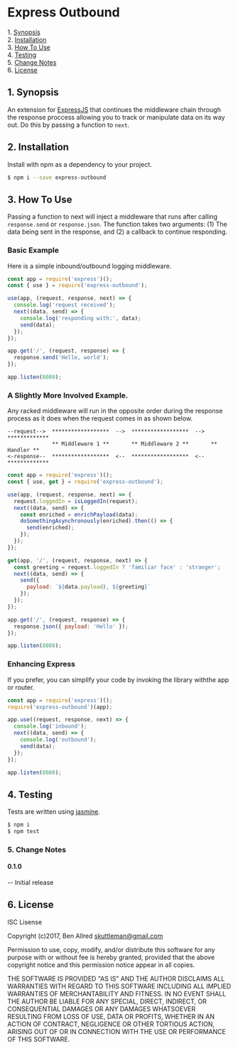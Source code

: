 # Express Outbound

1\. [Synopsis](#synopsis)  
2\. [Installation](#installation)  
3\. [How To Use](#usage)  
4\. [Testing](#testing)  
5\. [Change Notes](#change-notes)  
6\. [License](#license)  

<a name="synopsis"></a>

## 1\. Synopsis

An extension for [ExpressJS](http://expressjs.com/) that continues the middleware chain through the response proccess allowing you to track or manipulate data on its way out. Do this by passing a function to `next`.

<a name="installation"></a>

## 2\. Installation

Install with npm as a dependency to your project.

```bash
$ npm i --save express-outbound
```

<a name="usage"></a>

## 3\. How To Use

Passing a function to next will inject a middleware that runs after calling `response.send` or `response.json`. The function takes two arguments: (1) The data being sent in the response, and (2) a callback to continue responding.

### Basic Example

Here is a simple inbound/outbound logging middleware.

```js
const app = require('express')();
const { use } = require('express-outbound');

use(app, (request, response, next) => {
  console.log('request received');
  next((data, send) => {
    console.log('responding with:', data);
    send(data);
  });
});

app.get('/', (request, response) => {
  response.send('Hello, world');
});

app.listen(8080);
```

### A Slightly More Involved Example.

Any racked middleware will run in the opposite order during the response process as it does when the request comes in as shown below.

```
--request-->  ******************  -->  ******************  -->  *************
              ** Middleware 1 **       ** Middleware 2 **       ** Handler **
<-response--  ******************  <--  ******************  <--  *************
```

```js
const app = require('express')();
const { use, get } = require('express-outbound');

use(app, (request, response, next) => {
  request.loggedIn = isLoggedIn(request);
  next((data, send) => {
    const enriched = enrichPayload(data);
    doSomethingAsynchronously(enriched).then(() => {
      send(enriched);
    });
  });
});

get(app, '/', (request, response, next) => {
  const greeting = request.loggedIn ? 'familiar face' : 'stranger';
  next((data, send) => {
    send({
      payload: `${data.payload}, ${greeting}`
    });
  });
});

app.get('/', (request, response) => {
  response.json({ payload: 'Hello' });
});

app.listen(8080);
```

### Enhancing Express

If you prefer, you can simplify your code by invoking the library withthe app or router.

```js
const app = require('express')();
require('express-outbound')(app);

app.use((request, response, next) => {
  console.log('inbound');
  next((data, send) => {
    console.log('outbound');
    send(data);
  });
});

app.listen(8080);
```

<a name="testing"></a>

## 4\. Testing

Tests are written using [jasmine](https://jasmine.github.io/).

```bash
$ npm i
$ npm test
```

<a name="change-notes"></a>

### 5\. Change Notes

#### 0.1.0
  -- Initial release

<a name="license"></a>

## 6\. License

ISC Lisense

Copyright (c)2017, Ben Allred <skuttleman@gmail.com>

Permission to use, copy, modify, and/or distribute this software for any purpose with or without fee is hereby granted, provided that the above copyright notice and this permission notice appear in all copies.

THE SOFTWARE IS PROVIDED "AS IS" AND THE AUTHOR DISCLAIMS ALL WARRANTIES WITH REGARD TO THIS SOFTWARE INCLUDING ALL IMPLIED WARRANTIES OF MERCHANTABILITY AND FITNESS. IN NO EVENT SHALL THE AUTHOR BE LIABLE FOR ANY SPECIAL, DIRECT, INDIRECT, OR CONSEQUENTIAL DAMAGES OR ANY DAMAGES WHATSOEVER RESULTING FROM LOSS OF USE, DATA OR PROFITS, WHETHER IN AN ACTION OF CONTRACT, NEGLIGENCE OR OTHER TORTIOUS ACTION, ARISING OUT OF OR IN CONNECTION WITH THE USE OR PERFORMANCE OF THIS SOFTWARE.
